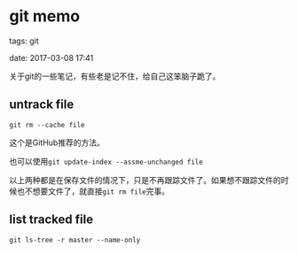 # git memo

tags: git

date: 2017-03-08 17:41

关于git的一些笔记，有些老是记不住，给自己这笨脑子跪了。


## untrack file

`git rm --cache file`

这个是GitHub推荐的方法。

也可以使用`git update-index --assme-unchanged file`

以上两种都是在保存文件的情况下，只是不再跟踪文件了。如果想不跟踪文件的时候也不想要文件了，就直接`git rm file`完事。

<!--more-->

## list tracked file

`git ls-tree -r master --name-only`

